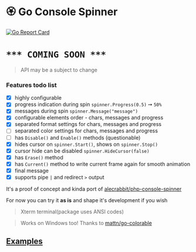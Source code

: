 # 🏵️  Go Console Spinner

[![Go Report Card](https://goreportcard.com/badge/github.com/alecrabbit/go-cli-spinner)](https://goreportcard.com/report/github.com/alecrabbit/go-cli-spinner)

# ```*** COMING SOON ***```
 
> API may be a subject to change


### Features todo list
- [x] highly configurable
- [x] progress indication during spin `spinner.Progress(0.5)` ➙ `50%`
- [x] messages during spin `spinner.Message("message")`
- [x] configurable elements order - chars, messages and progress
- [x] separated format settings for chars, messages and progress
- [ ] separated color settings for chars, messages and progress
- [ ] has `Disable()` and `Enable()` methods (questionable)
- [x] hides cursor on `spinner.Start()`, shows on `spinner.Stop()`
- [x] cursor hide can be disabled `spinner.HideCursor(false)` 
- [x] has `Erase()` method
- [x] has `Current()` method to write current frame again for smooth animation
- [x] final message
- [x] supports pipe `|` and redirect `>` output

It's a proof of concept and kinda port of [alecrabbit/php-console-spinner](https://github.com/alecrabbit/php-console-spinner)

For now you can try it **as is** and shape it's development if you wish

> Xterm terminal(package uses ANSI codes) 

> Works on Windows too! Thanks to [mattn/go-colorable](https://github.com/mattn/go-colorable)

## [Examples](https://github.com/alecrabbit/go-cli-spinner/tree/master/examples/)
